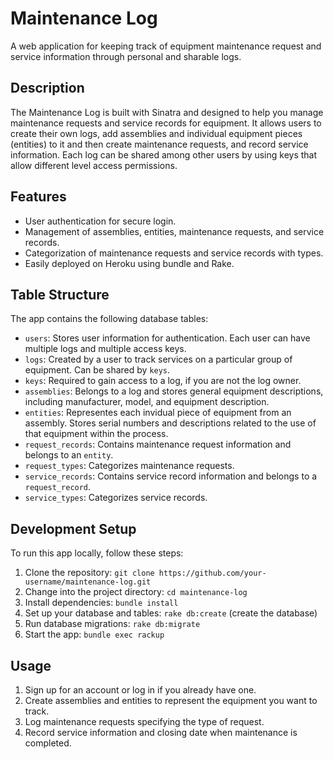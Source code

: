 # Maintenance Log

A web application for keeping track of equipment maintenance request and service information through personal and sharable logs.

## Description

The Maintenance Log is built with Sinatra and designed to help you manage maintenance requests and service records for equipment.
It allows users to create their own logs, add assemblies and individual equipment pieces (entities) to it and then create maintenance requests, and record service information.
Each log can be shared among other users by using keys that allow different level access permissions.

## Features

- User authentication for secure login.
- Management of assemblies, entities, maintenance requests, and service records.
- Categorization of maintenance requests and service records with types.
- Easily deployed on Heroku using bundle and Rake.

## Table Structure

The app contains the following database tables:

- `users`: Stores user information for authentication. Each user can have multiple logs and multiple access keys.
- `logs`: Created by a user to track services on a particular group of equipment. Can be shared by `keys`.
- `keys`: Required to gain access to a log, if you are not the log owner.
- `assemblies`: Belongs to a log and stores general equipment descriptions, including manufacturer, model, and equipment description.
- `entities`: Representes each invidual piece of equipment from an assembly. Stores serial numbers and descriptions related to the use of that equipment within the process.
- `request_records`: Contains maintenance request information and belongs to an `entity`.
- `request_types`: Categorizes maintenance requests.
- `service_records`: Contains service record information and belongs to a `request_record`.
- `service_types`: Categorizes service records.

## Development Setup

To run this app locally, follow these steps:

1. Clone the repository: `git clone https://github.com/your-username/maintenance-log.git`
2. Change into the project directory: `cd maintenance-log`
3. Install dependencies: `bundle install`
4. Set up your database and tables: `rake db:create` (create the database)
5. Run database migrations: `rake db:migrate`
6. Start the app: `bundle exec rackup`

## Usage

1. Sign up for an account or log in if you already have one.
2. Create assemblies and entities to represent the equipment you want to track.
3. Log maintenance requests specifying the type of request.
4. Record service information and closing date when maintenance is completed.

